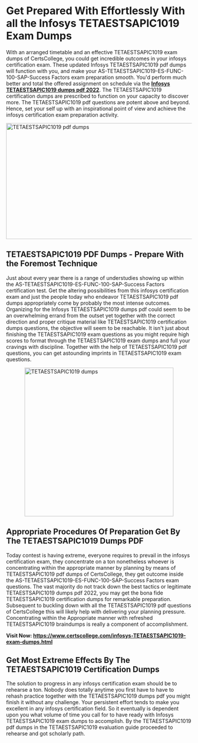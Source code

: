 <h1><strong>Get Prepared With Effortlessly With all the Infosys TETAESTSAPIC1019 Exam Dumps&nbsp;</strong></h1>
<p><span style="font-weight: 400;">With an arranged timetable and an effective  TETAESTSAPIC1019 exam dumps of CertsCollege, you could get incredible outcomes in your infosys certification exam. These updated Infosys TETAESTSAPIC1019 pdf dumps will function with you, and make your AS-TETAESTSAPIC1019-ES-FUNC-100-SAP-Success Factors exam preparation smooth. You'd perform much better and total the offered assignment on schedule via the <strong><a href="https://www.certscollege.com/infosys-TETAESTSAPIC1019-exam-dumps.html">Infosys TETAESTSAPIC1019 dumps pdf 2022</a></strong>. The TETAESTSAPIC1019 certification dumps are prescribed to function on your capacity to discover more. The  TETAESTSAPIC1019 pdf questions are potent above and beyond. Hence, set your self up with an inspirational point of view and achieve the infosys certification exam preparation activity.&nbsp;</span></p>
<p><span style="font-weight: 400;"><img style="display: block; margin-left: auto; margin-right: auto;" src="https://i.ibb.co/CPDK3ps/Yellow-and-Blue-Initiative-Blog-Banner.png" alt="TETAESTSAPIC1019 pdf dumps" width="559" height="315" /></span></p>
<h2><strong>TETAESTSAPIC1019 PDF Dumps - Prepare With the Foremost Technique</strong></h2>
<p><span style="font-weight: 400;">Just about every year there is a range of understudies showing up within the AS-TETAESTSAPIC1019-ES-FUNC-100-SAP-Success Factors certification test. Get the altering possibilities from this infosys certification exam and just the people today who endeavor TETAESTSAPIC1019 pdf dumps appropriately come by probably the most intense outcomes. Organizing for the Infosys TETAESTSAPIC1019 dumps pdf could seem to be an overwhelming errand from the outset yet together with the correct direction and proper critique material like TETAESTSAPIC1019 certification dumps questions, the objective will seem to be reachable. It isn't just about finishing the TETAESTSAPIC1019 exam questions as you might require high scores to format through the TETAESTSAPIC1019 exam dumps and full your cravings with discipline. Together with the help of TETAESTSAPIC1019 pdf questions, you can get astounding imprints in TETAESTSAPIC1019 exam questions.</span></p>
<p><span style="font-weight: 400;"><a href="https://tinyurl.com/yb7k3zzb"><img style="display: block; margin-left: auto; margin-right: auto;" src="https://i.ibb.co/9tMrhdY/Teacher-Appreciation-Invitation.png" alt="TETAESTSAPIC1019 dumps " width="404" height="404" /></a></span></p>
<h2><strong>Appropriate Procedures Of Preparation Get By The TETAESTSAPIC1019 Dumps PDF</strong></h2>
<p><span style="font-weight: 400;">Today contest is having extreme, everyone requires to prevail in the infosys certification exam, they concentrate on a ton nonetheless whoever is concentrating within the appropriate manner by planning by means of TETAESTSAPIC1019 pdf dumps of CertsCollege, they get outcome inside the AS-TETAESTSAPIC1019-ES-FUNC-100-SAP-Success Factors exam questions. The vast majority do not track down the best tactics or legitimate TETAESTSAPIC1019 dumps pdf 2022, you may get the bona fide TETAESTSAPIC1019 certification dumps for remarkable preparation. Subsequent to buckling down with all the  TETAESTSAPIC1019 pdf questions of CertsCollege this will likely help with delivering your planning pressure. Concentrating within the Appropriate manner with refreshed TETAESTSAPIC1019 braindumps is really a component of accomplishment.</span></p>
<p><span style="font-weight: 400;"><strong>Visit Now: <a href="https://www.certscollege.com/infosys-TETAESTSAPIC1019-exam-dumps.html">https://www.certscollege.com/infosys-TETAESTSAPIC1019-exam-dumps.html</a></strong></span></p>
<h2><strong>Get Most Extreme Effects By The TETAESTSAPIC1019 Certification Dumps</strong></h2>
<p><span style="font-weight: 400;">The solution to progress in any infosys certification exam should be to rehearse a ton. Nobody does totally anytime you first have to have to rehash practice together with the TETAESTSAPIC1019 dumps pdf you might finish it without any challenge. Your persistent effort tends to make you excellent in any infosys certification field. So it eventually is dependent upon you what volume of time you call for to have ready with Infosys TETAESTSAPIC1019 exam dumps to accomplish. By the TETAESTSAPIC1019 pdf dumps in the TETAESTSAPIC1019 evaluation guide proceeded to rehearse and got scholarly path.</span></p>
